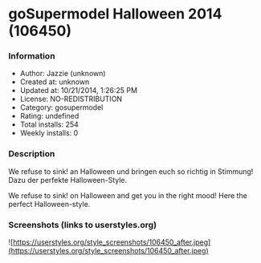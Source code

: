 # goSupermodel Halloween 2014 (106450)

### Information
- Author: Jazzie (unknown)
- Created at: unknown
- Updated at: 10/21/2014, 1:26:25 PM
- License: NO-REDISTRIBUTION
- Category: gosupermodel
- Rating: undefined
- Total installs: 254
- Weekly installs: 0


### Description
We refuse to sink! an Halloween und bringen euch so richtig in Stimmung!
Dazu der perfekte Halloween-Style.

We refuse to sink! on Halloween and get you in the right mood! 
Here the perfect Halloween-style.


### Screenshots (links to userstyles.org)
![https://userstyles.org/style_screenshots/106450_after.jpeg](https://userstyles.org/style_screenshots/106450_after.jpeg)


